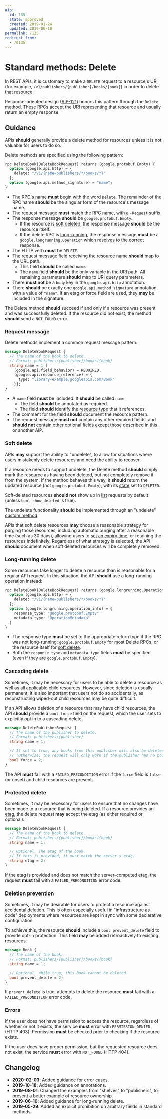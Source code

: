 ```yaml
---
aip:
  id: 135
  state: approved
  created: 2019-01-24
  updated: 2019-06-10
permalink: /135
redirect_from:
  - /0135
---
```


# Standard methods: Delete

In REST APIs, it is customary to make a `DELETE` request to a resource's URI
(for example, `/v1/publishers/{publisher}/books/{book}`) in order to delete
that resource.

Resource-oriented design ([AIP-121][]) honors this pattern through the `Delete`
method. These RPCs accept the URI representing that resource and usually return
an empty response.

## Guidance

APIs **should** generally provide a delete method for resources unless it is
not valuable for users to do so.

Delete methods are specified using the following pattern:

```proto
rpc DeleteBook(DeleteBookRequest) returns (google.protobuf.Empty) {
  option (google.api.http) = {
    delete: "/v1/{name=publishers/*/books/*}"
  };
  option (google.api.method_signature) = "name";
}
```

- The RPC's name **must** begin with the word `Delete`. The remainder of the
  RPC name **should** be the singular form of the resource's message name.
- The request message **must** match the RPC name, with a `-Request` suffix.
- The response message **should** be `google.protobuf.Empty`.
  - If the resource is [soft deleted](#soft-delete), the response message
    **should** be the resource itself.
  - If the delete RPC is [long-running](#long-running-delete), the response
    message **must** be a `google.longrunning.Operation` which resolves to the
    correct response.
- The HTTP verb **must** be `DELETE`.
- The request message field receiving the resource name **should** map to the
  URL path.
  - This field **should** be called `name`.
  - The `name` field **should** be the only variable in the URI path. All
    remaining parameters **should** map to URI query parameters.
- There **must not** be a `body` key in the `google.api.http` annotation.
- There **should** be exactly one `google.api.method_signature` annotation,
  with a value of `"name"`. If an etag or force field are used, they **may** be
  included in the signature.

The Delete method **should** succeed if and only if a resource was present and
was successfully deleted. If the resource did not exist, the method **should**
send a `NOT_FOUND` error.

### Request message

Delete methods implement a common request message pattern:

```proto
message DeleteBookRequest {
  // The name of the book to delete.
  // Format: publishers/{publisher}/books/{book}
  string name = 1 [
    (google.api.field_behavior) = REQUIRED,
    (google.api.resource_reference) = {
      type: "library-example.googleapis.com/Book"
    }];
}
```

- A `name` field **must** be included. It **should** be called `name`.
  - The field **should** be annotated as required.
  - The field **should** identify the [resource type][aip-123] that it
    references.
- The comment for the field **should** document the resource pattern.
- The request message **must not** contain any other required fields, and
  **should not** contain other optional fields except those described in this
  or another AIP.

### Soft delete

APIs **may** support the ability to "undelete", to allow for situations where
users mistakenly delete resources and need the ability to recover.

If a resource needs to support undelete, the Delete method **should** simply
mark the resource as having been deleted, but not completely remove it from the
system. If the method behaves this way, it **should** return the updated
resource (not `google.protobuf.Empty`), with its [state][aip-216] set to
`DELETED`.

Soft-deleted resources **should not** show up in [list][aip-132] requests by
default (unless `bool show_deleted` is true).

The undelete functionality **should** be implemented through an "undelete"
[custom method][aip-136].

APIs that soft delete resources **may** choose a reasonable strategy for
purging those resources, including automatic purging after a reasonable time
(such as 30 days), allowing users to [set an expiry time][aip-214], or
retaining the resources indefinitely. Regardless of what strategy is selected,
the API **should** document when soft deleted resources will be completely
removed.

### Long-running delete

Some resources take longer to delete a resource than is reasonable for a
regular API request. In this situation, the API **should** use a long-running
operation instead:

```proto
rpc DeleteBook(DeleteBookRequest) returns (google.longrunning.Operation) {
  option (google.api.http) = {
    delete: "/v1/{name=publishers/*/books/*}"
  };
  option (google.longrunning.operation_info) = {
    response_type: "google.protobuf.Empty"
    metadata_type: "OperationMetadata"
  }
}
```

- The response type **must** be set to the appropriate return type if the RPC
  was not long-running: `google.protobuf.Empty` for most Delete RPCs, or the
  resource itself for [soft delete](#soft-delete).
- Both the `response_type` and `metadata_type` fields **must** be specified
  (even if they are `google.protobuf.Empty`).

### Cascading delete

Sometimes, it may be necessary for users to be able to delete a resource as
well as all applicable child resources. However, since deletion is usually
permanent, it is also important that users not do so accidentally, as
reconstructing wiped-out child resources may be quite difficult.

If an API allows deletion of a resource that may have child resources, the API
**should** provide a `bool force` field on the request, which the user sets to
explicitly opt in to a cascading delete.

```proto
message DeletePublisherRequest {
  // The name of the publisher to delete.
  // Format: publishers/{publisher}
  string name = 1;

  // If set to true, any books from this publisher will also be deleted.
  // (Otherwise, the request will only work if the publisher has no books.)
  bool force = 2;
}
```

The API **must** fail with a `FAILED_PRECONDITION` error if the `force` field
is `false` (or unset) and child resources are present.

### Protected delete

Sometimes, it may be necessary for users to ensure that no changes have been
made to a resource that is being deleted. If a resource provides an [etag][],
the delete request **may** accept the etag (as either required or optional):

```proto
message DeleteBookRequest {
  // The name of the book to delete.
  // Format: publishers/{publisher}/books/{book}
  string name = 1;

  // Optional. The etag of the book.
  // If this is provided, it must match the server's etag.
  string etag = 2;
}
```

If the etag is provided and does not match the server-computed etag, the
request **must** fail with a `FAILED_PRECONDITION` error code.

### Deletion prevention

Sometimes, it may be desirable for users to protect a resource against accidental
deletion. This is often especially useful in "infrastructure as code" deployments
where resources are kept in sync with some declarative configuration.

To achieve this, the resource **should** include a `bool prevent_delete` field to
provide opt-in protection. This field **may** be added retroactively to existing
resources.

```proto
message Book {
  // The name of the book.
  // Format: publishers/{publisher}/books/{book}
  string name = 1;

  // Optional. While true, this Book cannot be deleted.
  bool prevent_delete = 2;
}
```

If `prevent_delete` is true, attempts to delete the resource **must** fail with a
`FAILED_PRECONDITION` error code.

### Errors

If the user does not have permission to access the resource, regardless of
whether or not it exists, the service **must** error with `PERMISSION_DENIED`
(HTTP 403). Permission **must** be checked prior to checking if the resource
exists.

If the user does have proper permission, but the requested resource does not
exist, the service **must** error with `NOT_FOUND` (HTTP 404).

[aip-121]: ./0121.md
[aip-123]: ./0123.md
[aip-132]: ./0132.md
[aip-136]: ./0136.md
[aip-214]: ./0214.md
[aip-216]: ./0216.md
[etag]: ./0134.md#etags

## Changelog

- **2020-02-03**: Added guidance for error cases.
- **2019-10-18**: Added guidance on annotations.
- **2019-08-01**: Changed the examples from "shelves" to "publishers", to
  present a better example of resource ownership.
- **2019-06-10**: Added guidance for long-running delete.
- **2019-05-29**: Added an explicit prohibition on arbitrary fields in standard
  methods.

